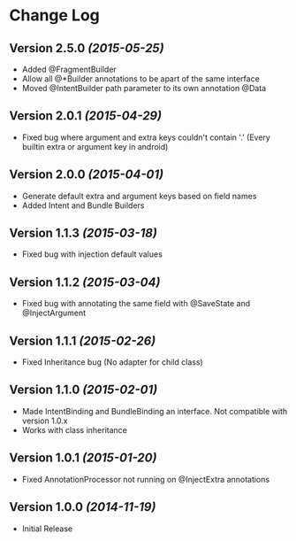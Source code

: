 Change Log
==========

Version 2.5.0 *(2015-05-25)*
----------------------------

  * Added @FragmentBuilder
  * Allow all @*Builder annotations to be apart of the same interface
  * Moved @IntentBuilder path parameter to its own annotation @Data
  
Version 2.0.1 *(2015-04-29)*
----------------------------

  * Fixed bug where argument and extra keys couldn't contain '.' (Every builtin extra or argument key in android) 
  
Version 2.0.0 *(2015-04-01)*
----------------------------

  * Generate default extra and argument keys based on field names
  * Added Intent and Bundle Builders
  
Version 1.1.3 *(2015-03-18)*
----------------------------

 * Fixed bug with injection default values
  
Version 1.1.2 *(2015-03-04)*
----------------------------

  * Fixed bug with annotating the same field with @SaveState and @InjectArgument
  
Version 1.1.1 *(2015-02-26)*
----------------------------
  
  * Fixed Inheritance bug (No adapter for child class)

Version 1.1.0 *(2015-02-01)*
----------------------------

  * Made IntentBinding and BundleBinding an interface. Not compatible with version 1.0.x
  * Works with class inheritance
  
Version 1.0.1 *(2015-01-20)*
----------------------------

  * Fixed AnnotationProcessor not running on @InjectExtra annotations
   
Version 1.0.0 *(2014-11-19)*
----------------------------

  * Initial Release